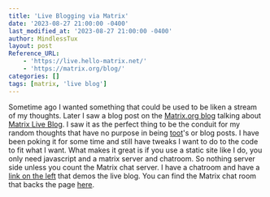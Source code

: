 ```yaml
---
title: 'Live Blogging via Matrix'
date: '2023-08-27 21:00:00 -0400'
last_modified_at: '2023-08-27 21:00:00 -0400'
author: MindlessTux
layout: post
Reference_URL:
    - 'https://live.hello-matrix.net/'
    - 'https://matrix.org/blog/'
categories: []
tags: [matrix, 'live blog']
---
```


Sometime ago I wanted something that could be used to be liken a stream of my thoughts.  Later I saw a blog post on the [Matrix.org blog](https://matrix.org/blog/) talking about [Matrix Live Blog](https://live.hello-matrix.net/).  I saw it as the perfect thing to be the conduit for my random thoughts that have no purpose in being [toot](https://mastodon.mindlesstux.com/@mindlesstux)'s or blog posts.  I have been poking it for some time and still have tweaks I want to do to the code to fit what I want.  What makes it great is if you use a static site like I do, you only need javascript and a matrix server and chatroom. So nothing server side unless you count the Matrix chat server.  I have a chatroom and have a [link on the left](https://mindlesstux.com/liveblog/) that demos the live blog.  You can find the Matrix chat room that backs the page [here](https://matrix.to/#/#mtg-live-blog:mindlesstux.com).